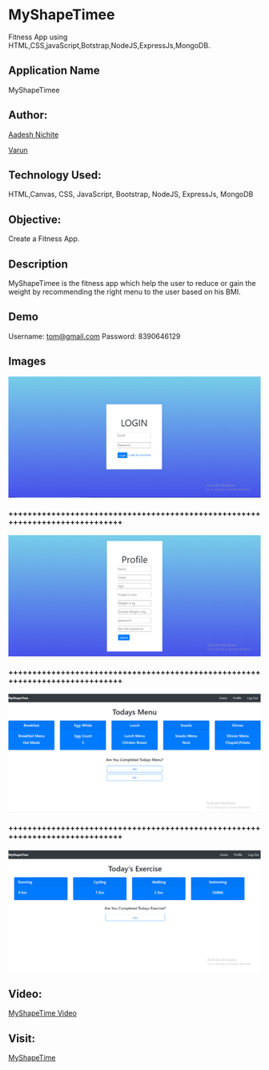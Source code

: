 # MyShapeTimee

Fitness App using HTML,CSS,javaScript,Botstrap,NodeJS,ExpressJs,MongoDB.

## Application Name
MyShapeTimee

## Author:

[Aadesh Nichite](https://github.com/AadeshNichite)

[Varun](https://github.com/varunprabhakaran22)

## Technology Used:

HTML,Canvas, CSS, JavaScript, Bootstrap, NodeJS, ExpressJs, MongoDB

## Objective:

Create a Fitness App.

## Description

MyShapeTimee is the fitness app which help the user to reduce or gain the weight by recommending the right menu to the user based on his BMI.

## Demo 
Username: tom@gmail.com
Password: 8390646129 

## Images

![Drag Racing](images/LoginPage.png)
#### +++++++++++++++++++++++++++++++++++++++++++++++++++++++++++++++++++++++++++++
![Drag Racing](images/SignUpPage.png)
#### +++++++++++++++++++++++++++++++++++++++++++++++++++++++++++++++++++++++++++++
![Drag Racing](images/DashBoard.png)
#### +++++++++++++++++++++++++++++++++++++++++++++++++++++++++++++++++++++++++++++
![Drag Racing](images/ExerciseDashboard.png)

## Video:
[MyShapeTime Video](https://drive.google.com/open?id=1XtF2c3Oq9U4VY0kfplF4IYIG-LbppXUk)

## Visit:
[MyShapeTime](https://vigilant-newton-b1af74.netlify.com)
